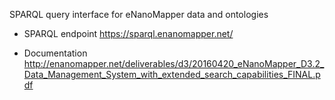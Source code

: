 SPARQL query interface for eNanoMapper data and ontologies

* SPARQL endpoint
  <https://sparql.enanomapper.net/>

* Documentation
  <http://enanomapper.net/deliverables/d3/20160420_eNanoMapper_D3.2_Data_Management_System_with_extended_search_capabilities_FINAL.pdf>
